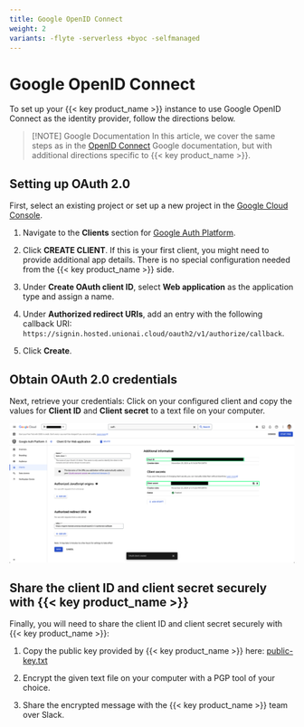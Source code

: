```yaml
---
title: Google OpenID Connect
weight: 2
variants: -flyte -serverless +byoc -selfmanaged
---
```


# Google OpenID Connect

To set up your {{< key product_name >}} instance to use Google OpenID Connect as the identity provider, follow the directions below.

> [!NOTE] Google Documentation
> In this article, we cover the same steps as in the
> [OpenID Connect](https://developers.google.com/identity/openid-connect/openid-connect) Google documentation,
> but with additional directions specific to {{< key product_name >}}.

## Setting up OAuth 2.0

First, select an existing project or set up a new project in the
[Google Cloud Console](https://console.cloud.google.com).

1. Navigate to the **Clients** section for [Google Auth Platform](https://console.cloud.google.com/auth/).

2. Click **CREATE CLIENT**. If this is your first client, you might need to provide additional app details. There is no special configuration needed from the {{< key product_name >}} side.

3. Under **Create OAuth client ID**, select **Web application** as the application type and assign a name.

4. Under **Authorized redirect URIs**, add an entry with the following callback URI:
   `https://signin.hosted.unionai.cloud/oauth2/v1/authorize/callback`.

5. Click **Create**.

## Obtain OAuth 2.0 credentials

Next, retrieve your credentials: Click on your configured client and copy the values for **Client ID** and **Client secret** to a text file on your computer.

![OAuth 2.0 credentials](../../_static/images/user-guide/data-plane-setup/single-sign-on-setup/google-oidc/oauth-credentials.png)

## Share the client ID and client secret securely with {{< key product_name >}}

Finally, you will need to share the client ID and client secret securely with {{< key product_name >}}:

1. Copy the public key provided by {{< key product_name >}} here: [public-key.txt](../../_static/public/public-key.txt)

<!-- TODO add back when fixed
   {{< download "/_static/public/public-key.txt" "public-key.txt" >}}
-->

2. Encrypt the given text file on your computer with a PGP tool of your choice.

3. Share the encrypted message with the {{< key product_name >}} team over Slack.
